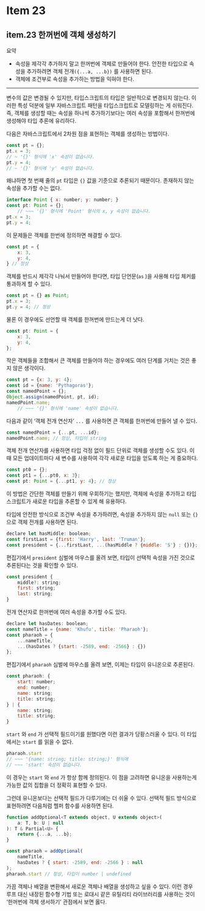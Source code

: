 # Item 23

## item.23 한꺼번에 객체 생성하기

요약

- 속성을 제각각 추가하지 말고 한꺼번에 객체로 만들어야 한다. 안전한 타입으로 속성을 추가하려면 객체 전개`({...a, ...b})` 를 사용하면 된다.
- 객체에 조건부로 속성을 추가하는 방법을 익혀야 한다.

---

변수의 값은 변경될 수 있지만, 타입스크립트의 타입은 일반적으로 변경되지 않는다. 이러한 특성 덕분에 일부 자바스크립트 패턴을 타입스크립트로 모델링하는 게 쉬워진다. 즉, 객체를 생성할 때는 속성을 하나씩 추가하기보다는 여러 속성을 포함해서 한꺼번에 생성해야 타입 추론에 유리하다.

다음은 자바스크립트에서 2차원 점을 표현하는 객체를 생성하는 방법이다.

```jsx
const pt = {};
pt.x = 3;
// ~ '{}' 형식에 'x' 속성이 없습니다.
pt.y = 4;
// ~ '{}' 형식에 'y' 속성이 없습니다.
```

왜냐하면 첫 번째 줄의 `pt` 타입은 `{}` 값을 기준으로 추론되기 때문이다. 존재하지 않는 속성을 추가할 수는 없다.

```jsx
interface Point { x: number; y: number; }
const pt: Point = {};
	// ~~~ '{}' 형식에 'Point' 형식의 x, y 속성이 없습니다.
pt.x = 3;
pt.y = 4;
```

이 문제들은 객체를 한번에 정의하면 해결할 수 있다.

```jsx
const pt = {
	x: 3,
	y: 4,
} // 정상
```

객체를 반드시 제각각 나눠서 만들어야 한다면, 타입 단언문(`as` )을 사용해 타입 체커를 통과하게 할 수 있다.

```jsx
const pt = {} as Point;
pt.x = 3;
pt.y = 4; // 정상
```

물론 이 경우에도 선언할 때 객체를 한꺼번에 만드는게 더 낫다.

```jsx
const pt: Point = {
	x: 3,
	y: 4,
};
```

작은 객체들을 조합해서 큰 객체를 만들어야 하는 경우에도 여러 단계를 거치는 것은 좋지 않은 생각이다.

```jsx
const pt = {x: 3, y: 4};
const id = {name: 'Pythagoras'};
const namedPoint = {};
Object.assign(namedPoint, pt, id);
namedPoint.name;
	// ~~~ '{}' 형식에 'name' 속성이 없습니다.
```

다음과 같이 ‘객체 전개 연산자’ `...` 를 사용하면 큰 객체를 한꺼번에 만들어 낼 수 있다.

```jsx
const namedPoint = {...pt, ...id};
namedPoint.name; // 정상, 타입이 string
```

객체 전개 연산자를 사용하면 타입 걱정 없이 필드 단위로 객체를 생성할 수도 있다. 이때 모든 업데이트마다 새 변수를 사용하여 각각 새로운 타입을 얻도록 하는 게 중요하다.

```jsx
const pt0 = {};
const pt1 = {...pt0, x: 3};
const pt: Point = {...pt1, y: 4}; // 정상
```

이 방법은 간단한 객체를 만들기 위해 우회하기는 했지만, 객체에 속성을 추가하고 타입스크립트가 새로운 타입을 추론할 수 있게 해 유용하다.

타입에 안전한 방식으로 조건부 속성을 추가하려면, 속성을 추가하지 않는 `null` 또는 `{}` 으로 객체 전개를 사용하면 된다.

```jsx
declare let hasMiddle: boolean;
const firstLast = {first: 'Harry', last: 'Truman'};
const president = {...firstLast, ...(hasMiddle ? {middle: 'S'} : {})};
```

편집기에서 `president` 심벌에 마우스를 올려 보면, 타입이 선택적 속성을 가진 것으로 추론된다는 것을 확인할 수 있다.

```jsx
const president {
	middle?: string;
	first: string;
	last: string;
}
```

전개 연산자로 한꺼번에 여러 속성을 추가할 수도 있다.

```jsx
declare let hasDates: boolean;
const nameTitle = {name: 'Khufu', title: 'Pharaoh'};
const pharaoh = {
	...nameTitle,
	...(hasDates ? {start: -2589, end: -2566} : {})
};
```

편집기에서 `pharaoh` 심벌에 마우스를 올려 보면, 이제는 타입이 유니온으로 추론된다.

```jsx
const pharaoh: {
	start: number;
	end: number;
	name: string;
	title: string;
} | {
	name: string;
	title: string;
}
```

`start` 와 `end` 가 선택적 필드이기를 원했다면 이런 결과가 당황스러울 수 있다. 이 타입에서는 `start` 를 읽을 수 없다.

```jsx
pharaoh.start
// ~~~ '{name: string; title: string;}' 형식에
// ~~~ 'start' 속성이 없습니다.
```

이 경우는 `start` 와 `end` 가 항상 함께 정의된다. 이 점을 고려하면 유니온을 사용하는게 가능한 값의 집합을 더 정확히 표현할 수 있다.

그런데 유니온보다는 선택적 필드가 다루기에는 더 쉬울 수 있다. 선택적 필드 방식으로 표현하려면 다음처럼 헬퍼 함수를 사용하면 된다.

```jsx
function addOptional<T extends object, U extends object>(
	a: T, b: U | null
): T & Partial<U> {
	return {...a, ...b};
}

const pharaoh = addOptional(
	nameTitle,
	hasDates ? { start: -2589, end: -2566 } : null
);
pharaoh.start // 정상, 타입이 number | undefined
```

가끔 객체나 배열을 변환해서 새로운 객체나 배열을 생성하고 싶을 수 있다. 이런 경우 루프 대신 내장된 함수형 기법 또는 로대시 같은 유틸리티 라이브러리를 사용하는 것이 ‘한꺼번에 객체 생서하기’ 관점에서 보면 옳다.
